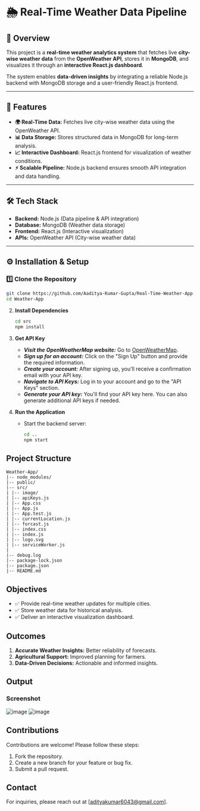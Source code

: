 # 🌦️ Real-Time Weather Data Pipeline  

## 📌 Overview  
This project is a **real-time weather analytics system** that fetches live **city-wise weather data** from the **OpenWeather API**, stores it in **MongoDB**, and visualizes it through an **interactive React.js dashboard**.  

The system enables **data-driven insights** by integrating a reliable Node.js backend with MongoDB storage and a user-friendly React.js frontend.  

---

## 🚀 Features  
- **🌍 Real-Time Data:** Fetches live city-wise weather data using the OpenWeather API.  
- **📊 Data Storage:** Stores structured data in MongoDB for long-term analysis.  
- **📈 Interactive Dashboard:** React.js frontend for visualization of weather conditions.  
- **⚡ Scalable Pipeline:** Node.js backend ensures smooth API integration and data handling.  

---

## 🛠️ Tech Stack  
- **Backend:** Node.js (Data pipeline & API integration)  
- **Database:** MongoDB (Weather data storage)  
- **Frontend:** React.js (Interactive visualization)  
- **APIs:** OpenWeather API (City-wise weather data)  

---

## ⚙️ Installation & Setup  

### 1️⃣ Clone the Repository  
```bash
git clone https://github.com/Aaditya-Kumar-Gupta/Real-Time-Weather-App.git
cd Weather-App
   ```

2. **Install Dependencies**
   ```bash
   cd src
   npm install
   ```

3. **Get API Key**
   - ***Visit the OpenWeatherMap website:*** Go to [OpenWeatherMap](https://openweathermap.org/).
   - ***Sign up for an account:*** Click on the "Sign Up" button and provide the required information.
   - ***Create your account:*** After signing up, you'll receive a confirmation email with your API key.
   - ***Navigate to API Keys:*** Log in to your account and go to the "API Keys" section.
   - ***Generate your API key:*** You'll find your API key here. You can also generate additional API keys if needed.


4. **Run the Application**
   - Start the backend server:
     ```bash
     cd ..
     npm start
     ```

## Project Structure
```
Weather-App/
|-- node_modules/
|-- public/
|-- src/
| |-- image/
| |-- apiKeys.js
| |-- App.css
| |-- App.js
| |-- App.test.js
| |-- currentLocation.js
| |-- forcast.js
| |-- index.css
| |-- index.js
| |-- logo.svg
| |-- serviceWorker.js
|
|-- debug.log
|-- package-lock.json
|-- package.json
|-- README.md
```

## Objectives
- ✅ Provide real-time weather updates for multiple cities.
- ✅ Store weather data for historical analysis.
- ✅ Deliver an interactive visualization dashboard.

## Outcomes
1. **Accurate Weather Insights:** Better reliability of forecasts.
2. **Agricultural Support:** Improved planning for farmers.
3. **Data-Driven Decisions:** Actionable and informed insights.

## Output
### Screenshot
![image](https://github.com/user-attachments/assets/0ba70e97-7b68-48d7-84dc-c4b4fe5f23e4)
![image](https://github.com/user-attachments/assets/f1069572-7205-441e-8a39-045dc9fba3e3)



## Contributions
Contributions are welcome! Please follow these steps:
1. Fork the repository.
2. Create a new branch for your feature or bug fix.
3. Submit a pull request.

## Contact
For inquiries, please reach out at [adityakumar6043@gmail.com].

